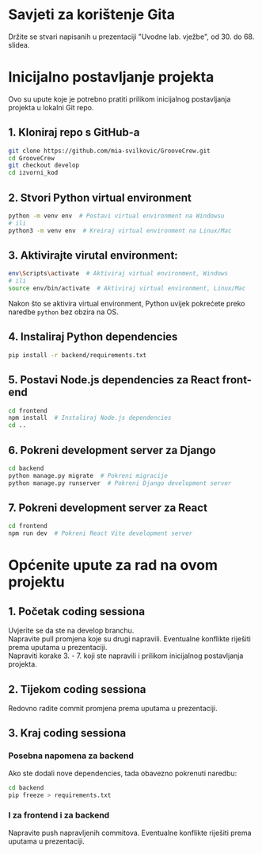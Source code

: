 # Savjeti za korištenje Gita

Držite se stvari napisanih u prezentaciji "Uvodne lab. vježbe", od 30. do 68. slidea.

# Inicijalno postavljanje projekta

Ovo su upute koje je potrebno pratiti prilikom inicijalnog postavljanja projekta u lokalni Git repo.

## 1. Kloniraj repo s GitHub-a

```bash
git clone https://github.com/mia-svilkovic/GrooveCrew.git
cd GrooveCrew
git checkout develop
cd izvorni_kod
```

## 2. Stvori Python virtual environment

```bash
python -m venv env  # Postavi virtual environment na Windowsu
# ili
python3 -m venv env  # Kreiraj virtual environment na Linux/Mac
```

## 3. Aktivirajte virutal environment:

```bash
env\Scripts\activate  # Aktiviraj virtual environment, Windows
# ili
source env/bin/activate  # Aktiviraj virtual environment, Linux/Mac
```
Nakon što se aktivira virtual environment, Python uvijek pokrećete preko naredbe `python` bez obzira na OS.

## 4. Instaliraj Python dependencies

```bash
pip install -r backend/requirements.txt
```

## 5. Postavi Node.js dependencies za React front-end

```bash
cd frontend
npm install  # Instaliraj Node.js dependencies
cd ..
```

## 6. Pokreni development server za Django

```bash
cd backend
python manage.py migrate  # Pokreni migracije
python manage.py runserver  # Pokreni Django development server
```

## 7. Pokreni development server za React

```bash
cd frontend
npm run dev  # Pokreni React Vite development server
```

# Općenite upute za rad na ovom projektu

## 1. Početak coding sessiona

Uvjerite se da ste na develop branchu.  
Napravite pull promjena koje su drugi napravili. Eventualne konflikte riješiti prema uputama u prezentaciji.  
Napraviti korake 3. - 7. koji ste napravili i prilikom inicijalnog postavljanja projekta.

## 2. Tijekom coding sessiona

Redovno radite commit promjena prema uputama u prezentaciji.

## 3. Kraj coding sessiona

### Posebna napomena za backend

Ako ste dodali nove dependencies, tada obavezno pokrenuti naredbu:

```bash
cd backend
pip freeze > requirements.txt
```

### I za frontend i za backend

Napravite push napravljenih commitova. Eventualne konflikte riješiti prema uputama u prezentaciji.
